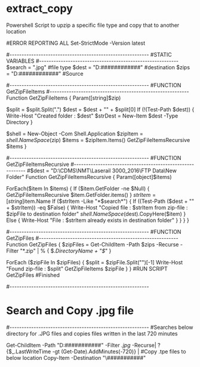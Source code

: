 # extract_copy
Powershell Script to upzip a specific file type and copy that to another location

#ERROR REPORTING ALL
Set-StrictMode -Version latest

#----------------------------------------------------------
#STATIC VARIABLES
#----------------------------------------------------------
$search = ".jpg"                       #file type
$dest   = "D:\####\####\####\"               #destination
$zips   = "D:\####\####\####\"           #Source

#----------------------------------------------------------
#FUNCTION GetZipFileItems
#----------------------------------------------------------
Function GetZipFileItems
{
  Param([string]$zip)
  
  $split = $split.Split(".")
  $dest = $dest + "\" + $split[0]
  If (!(Test-Path $dest))
  {
    Write-Host "Created folder : $dest"
    $strDest = New-Item $dest -Type Directory
  }

  $shell   = New-Object -Com Shell.Application
  $zipItem = $shell.NameSpace($zip)
  $items   = $zipItem.Items()
  GetZipFileItemsRecursive $items
}

#----------------------------------------------------------
#FUNCTION GetZipFileItemsRecursive
#----------------------------------------------------------
#$dest   = "D:\CDMS\NMT\Laserail 3000\_2016\FTP Data\New Folder\"
Function GetZipFileItemsRecursive
{
  Param([object]$items)

  ForEach($item In $items)
  {
    If ($item.GetFolder -ne $Null)
    {
      GetZipFileItemsRecursive $item.GetFolder.items()
    }
    $strItem = [string]$item.Name
    If ($strItem -Like "*$search*")
    {
      If ((Test-Path ($dest + "\" + $strItem)) -eq $False)
      {
        Write-Host "Copied file : $strItem from zip-file : $zipFile to destination folder"
        $shell.NameSpace($dest).CopyHere($item)
      }
      Else
      {
        Write-Host "File : $strItem already exists in destination folder"
      }
    }
  }
}

#----------------------------------------------------------
#FUNCTION GetZipFiles
#----------------------------------------------------------
Function GetZipFiles
{
  $zipFiles = Get-ChildItem -Path $zips -Recurse -Filter "*.zip" | % { $_.DirectoryName + "\$_" }
  
  ForEach ($zipFile In $zipFiles)
  {
    $split = $zipFile.Split("\")[-1]
    Write-Host "Found zip-file : $split"
    GetZipFileItems $zipFile
  }
}
#RUN SCRIPT 
GetZipFiles
#Finished

#----------------------------------------------------------
# Search and Copy .jpg file
#----------------------------------------------------------
#Searches below directory for .JPG files and copies files written in the last 720 minutes

Get-ChildItem -Path "D:\####\###\####\" -Filter *.jpg* -Recurse| ? {$_.LastWriteTime -gt (Get-Date).AddMinutes(-720)} |
#Copy .tpe files to below location
Copy-Item -Destination "\\####\###\####\"

